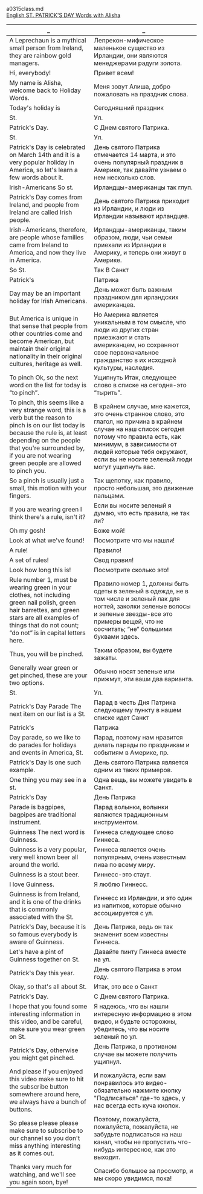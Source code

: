 a0315class.md  
[English ST. PATRICK'S DAY Words with Alisha](https://www.youtube.com/watch?v=WB74Ey_POZ4)  




_|_
--|--
A Leprechaun is a mythical small person from Ireland, they are rainbow gold managers.|Лепрекон-мифическое маленькое существо из Ирландии, они являются менеджерами радуги золота.
Hi, everybody!|Привет всем!
My name is Alisha, welcome back to Holiday Words.|Меня зовут Алиша, добро пожаловать на праздник слова.
Today's holiday is|Сегодняшний праздник
St.|Ул.
Patrick's Day.|С Днем святого Патрика.
St.|Ул.
Patrick's Day is celebrated on March 14th and it is a very popular holiday in America, so let's learn a few words about it.|День святого Патрика отмечается 14 марта, и это очень популярный праздник в Америке, так давайте узнаем о нем несколько слов.
Irish-Americans So st.|Ирландцы-американцы так глуп.
Patrick's Day comes from Ireland, and people from Ireland are called Irish people.|День святого Патрика приходит из Ирландии, и люди из Ирландии называют ирландцев.
Irish-Americans, therefore, are people whose families came from Ireland to America, and now they live in America.|Ирландцы-американцы, таким образом, люди, чьи семьи приехали из Ирландии в Америку, и теперь они живут в Америке.
So St.|Так В Санкт
Patrick's|Патрика
Day may be an important holiday for Irish Americans.|День может быть важным праздником для ирландских американцев.
But America is unique in that sense that people from other countries come and become American, but maintain their original nationality in their original cultures, heritage as well.|Но Америка является уникальным в том смысле, что люди из других стран приезжают и стать американцем, но сохраняют свое первоначальное гражданство в их исходной культуры, наследия.
To pinch Ok, so the next word on the list for today is “to pinch”.|Ущипнуть Итак, следующее слово в списке на сегодня-это “тырить”.
To pinch, this seems like a very strange word, this is a verb but the reason to pinch is on our list today is because the rule is, at least depending on the people that you're surrounded by, if you are not wearing green people are allowed to pinch you.|В крайнем случае, мне кажется, это очень странное слово, это глагол, но причина в крайнем случае на наш список сегодня потому что правила есть, как минимум, в зависимости от людей которые тебя окружают, если вы не носите зеленый люди могут ущипнуть вас.
So a pinch is usually just a small, this motion with your fingers.|Так щепотку, как правило, просто небольшая, это движение пальцами.
If you are wearing green I think there's a rule, isn't it?|Если вы носите зеленый я думаю, что есть правила, не так ли?
Oh my gosh!|Боже мой!
Look at what we've found!|Посмотрите что мы нашли!
A rule!|Правило!
A set of rules!|Свод правил!
Look how long this is!|Посмотрите сколько это!
Rule number 1, must be wearing green in your clothes, not including green nail polish, green hair barrettes, and green stars are all examples of things that do not count; “do not” is in capital letters here.|Правило номер 1, должны быть одеты в зеленый в одежде, не в том числе и зеленый лак для ногтей, заколки зеленые волосы и зеленые звезды-все это примеры вещей, что не сосчитать; “не” большими буквами здесь.
Thus, you will be pinched.|Таким образом, вы будете зажаты.
Generally wear green or get pinched, these are your two options.|Обычно носят зеленые или прижмут, эти ваши два варианта.
St.|Ул.
Patrick's Day Parade The next item on our list is a St.|Парад в честь Дня Патрика следующему пункту в нашем списке идет Санкт
Patrick's|Патрика
Day parade, so we like to do parades for holidays and events in America, St.|Парад, поэтому нам нравится делать парады по праздникам и событиям в Америке, пр.
Patrick's Day is one such example.|День святого Патрика является одним из таких примеров.
One thing you may see in a st.|Одна вещь, вы можете увидеть в Санкт.
Patrick's Day|День Патрика
Parade is bagpipes, bagpipes are traditional instrument.|Парад волынки, волынки являются традиционным инструментом.
Guinness The next word is Guinness.|Гиннеса следующее слово Гиннеса.
Guinness is a very popular, very well known beer all around the world.|Гиннеса является очень популярным, очень известным пива по всему миру.
Guinness is a stout beer.|Гиннесс-это стаут.
I love Guinness.|Я люблю Гиннесс.
Guinness is from Ireland, and it is one of the drinks that is commonly associated with the St.|Гиннесс из Ирландии, и это один из напитков, которые обычно ассоциируется с ул.
Patrick's Day, because it is so famous everybody is aware of Guinness.|День Патрика, ведь он так знаменит всем известны Гиннеса.
Let's have a pint of Guinness together on St.|Давайте пинту Гиннеса вместе на ул.
Patrick's Day this year.|День святого Патрика в этом году.
Okay, so that's all about St.|Итак, это все о Санкт
Patrick's Day.|С Днем святого Патрика.
I hope that you found some interesting information in this video, and be careful, make sure you wear green on St.|Я надеюсь, что вы нашли интересную информацию в этом видео, и будьте осторожны, убедитесь, что вы носите зеленый по ул.
Patrick's Day, otherwise you might get pinched.|День Патрика, в противном случае вы можете получить ущипнул.
And please if you enjoyed this video make sure to hit the subscribe button somewhere around here, we always have a bunch of buttons.|И пожалуйста, если вам понравилось это видео-обязательно нажмите кнопку "Подписаться" где-то здесь, у нас всегда есть куча кнопок.
So please please please make sure to subscribe to our channel so you don't miss anything interesting as it comes out.|Поэтому, пожалуйста, пожалуйста, пожалуйста, не забудьте подписаться на наш канал, чтобы не пропустить что-нибудь интересное, как это выходит.
Thanks very much for watching, and we'll see you again soon, bye!|Спасибо большое за просмотр, и мы скоро увидимся, пока!

